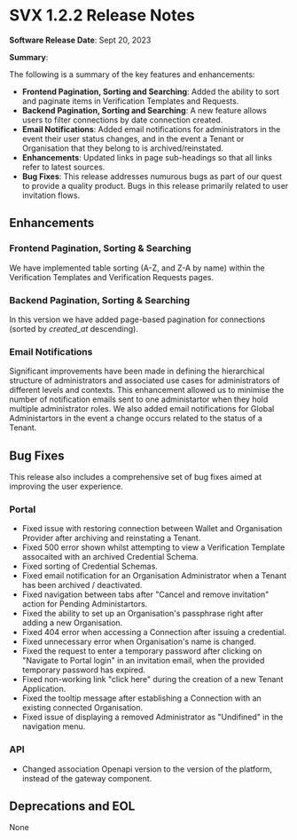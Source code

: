 # SVX 1.2.2 Release Notes

**Software Release Date**: Sept 20, 2023

**Summary**:

The following is a summary of the key features and enhancements:

* **Frontend Pagination, Sorting and Searching**: Added the ability to sort and paginate items in Verification Templates and Requests.
* **Backend Pagination, Sorting and Searching**: A new feature allows users to filter connections by date connection created.
* **Email Notifications**: Added email notifications for administrators in the event their user status changes, and in the event a Tenant or Organisation that they belong to is archived/reinstated. 
* **Enhancements**: Updated links in page sub-headings so that all links refer to latest sources.
* **Bug Fixes**: This release addresses numurous bugs as part of our quest to provide a quality product. Bugs in this release primarily related to user invitation flows.

## Enhancements

### Frontend Pagination, Sorting & Searching

We have implemented table sorting (A-Z, and Z-A by name) within the Verification Templates and Verification Requests pages.

### Backend Pagination, Sorting & Searching

In this version we have added page-based pagination for connections (sorted by *created_at* descending). 

### Email Notifications

Significant improvements have been made in defining the hierarchical structure of administrators and associated use cases for administrators of different levels and contexts. This enhancement allowed us to minimise the number of notification emails sent to one administartor when they hold multiple administrator roles. 
We also added email notifications for Global Administartors in the event a change occurs related to the status of a Tenant. 

## Bug Fixes

This release also includes a comprehensive set of bug fixes aimed at improving the user experience.

### Portal

* Fixed issue with restoring connection between Wallet and Organisation Provider after archiving and reinstating a Tenant.
* Fixed 500 error shown whilst attempting to view a Verification Template assocaited with an archived Credential Schema.
* Fixed sorting of Credential Schemas.
* Fixed email notification for an Organisation Administrator when a Tenant has been archived / deactivated.
* Fixed navigation between tabs after "Cancel and remove invitation" action for Pending Administartors.
* Fixed the ability to set up an Organisation's passphrase right after adding a new Organisation.
* Fixed 404 error when accessing a Connection after issuing a credential.
* Fixed unnecessary error when Organisation's name is changed.
* Fixed the request to enter a temporary password after clicking on "Navigate to Portal login" in an invitation email, when the provided temporary password has expired.
* Fixed non-working link "click here" during the creation of a new Tenant Application.
* Fixed the tooltip message after establishing a Connection with an existing connected Organisation.
* Fixed issue of displaying a removed Administrator as "Undifined" in the navigation menu.

### API

* Changed association Openapi version to the version of the platform, instead of the gateway component.



## Deprecations and EOL

None
